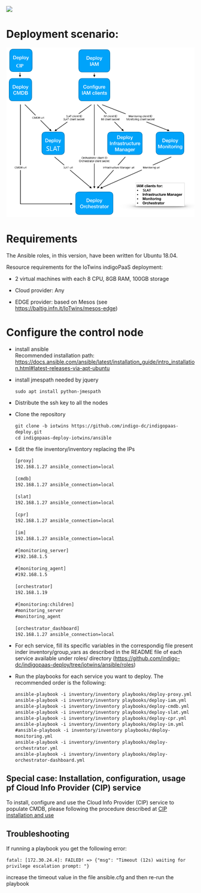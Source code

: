 ![](https://img.shields.io/badge/tested%20with-ansible%202.8.6-green.svg)

# Deployment scenario:

![](doc/images/paas_deployment_schema.png)

# Requirements

The Ansible roles, in this version, have been written for Ubuntu 18.04.

Resource requirements for the IoTwins indigoPaaS deployment:

- 2 virtual machines with each 8 CPU, 8GB RAM, 100GB storage

- Cloud provider: Any

- EDGE provider: based on Mesos (see https://baltig.infn.it/IoTwins/mesos-edge)


# Configure the control node

- install ansible <br>Recommended installation path: https://docs.ansible.com/ansible/latest/installation_guide/intro_installation.html#latest-releases-via-apt-ubuntu

- install jmespath needed by jquery
  ````
  sudo apt install python-jmespath
  ````

- Distribute the ssh key to all the nodes

- Clone the repository
  ````
  git clone -b iotwins https://github.com/indigo-dc/indigopaas-deploy.git
  cd indigopaas-deploy-iotwins/ansible
  ````

- Edit the file inventory/inventory replacing the IPs

  ````
  [proxy]
  192.168.1.27 ansible_connection=local

  [cmdb]
  192.168.1.27 ansible_connection=local

  [slat]
  192.168.1.27 ansible_connection=local

  [cpr]
  192.168.1.27 ansible_connection=local

  [im]
  192.168.1.27 ansible_connection=local

  #[monitoring_server]
  #192.168.1.5

  #[monitoring_agent]
  #192.168.1.5

  [orchestrator]
  192.168.1.19

  #[monitoring:children]
  #monitoring_server
  #monitoring_agent

  [orchestrator_dashboard]
  192.168.1.27 ansible_connection=local
  ````

- For ech service, fill its specific variables in the correspondig file present inder inventory/group_vars as described in the README file of each service available under roles/ directory (https://github.com/indigo-dc/indigopaas-deploy/tree/iotwins/ansible/roles)

- Run the playbooks for each service you want to deploy. 
  The recommended order is the following:
  ````
  ansible-playbook -i inventory/inventory playbooks/deploy-proxy.yml
  ansible-playbook -i inventory/inventory playbooks/deploy-iam.yml
  ansible-playbook -i inventory/inventory playbooks/deploy-cmdb.yml
  ansible-playbook -i inventory/inventory playbooks/deploy-slat.yml
  ansible-playbook -i inventory/inventory playbooks/deploy-cpr.yml
  ansible-playbook -i inventory/inventory playbooks/deploy-im.yml
  #ansible-playbook -i inventory/inventory playbooks/deploy-monitoring.yml
  ansible-playbook -i inventory/inventory playbooks/deploy-orchestrator.yml
  ansible-playbook -i inventory/inventory playbooks/deploy-orchestrator-dashboard.yml
  ````


## Special case: Installation, configuration, usage pf Cloud Info Provider (CIP) service

To install, configure and use the Cloud Info Provider (CIP) service to populate CMDB, please following the procedure described at [CIP installation and use](https://baltig.infn.it/IoTwins/indigopaas-deploy-iotwins/-/blob/main/ansible/roles/cip/README.md) 

## Troubleshooting

If running a playbook you get the following error:

```
fatal: [172.30.24.4]: FAILED! => {"msg": "Timeout (12s) waiting for privilege escalation prompt: "}
```

increase the timeout value in the file ansible.cfg and then re-run the playbook




  
